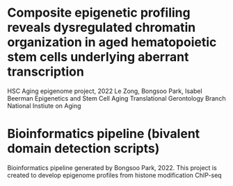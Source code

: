 # Composite epigenetic profiling reveals dysregulated chromatin organization in aged hematopoietic stem cells underlying aberrant transcription

HSC Aging epigenome project, 2022
Le Zong, Bongsoo Park, Isabel Beerman
Epigenetics and Stem Cell Aging
Translational Gerontology Branch
National Instiute on Aging

# Bioinformatics pipeline (bivalent domain detection scripts)
Bioinformatics pipeline generated by Bongsoo Park, 2022.
This project is created to develop epigenome profiles from histone modification ChIP-seq
